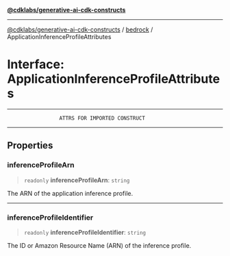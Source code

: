 [**@cdklabs/generative-ai-cdk-constructs**](../../../../README.md)

***

[@cdklabs/generative-ai-cdk-constructs](../../../../README.md) / [bedrock](../README.md) / ApplicationInferenceProfileAttributes

# Interface: ApplicationInferenceProfileAttributes

***************************************************************************
                     ATTRS FOR IMPORTED CONSTRUCT
***************************************************************************

## Properties

### inferenceProfileArn

> `readonly` **inferenceProfileArn**: `string`

The ARN of the application inference profile.

***

### inferenceProfileIdentifier

> `readonly` **inferenceProfileIdentifier**: `string`

The ID or Amazon Resource Name (ARN) of the inference profile.
